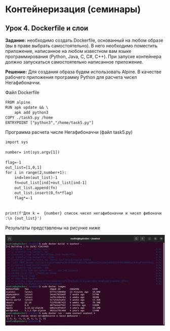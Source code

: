 # **Контейнеризация (семинары)**
## Урок 4. Dockerfile и слои
**Задание:** необходимо создать Dockerfile, основанный на любом образе (вы в праве выбрать самостоятельно).
В него необходимо поместить приложение, написанное на любом известном вам языке программирования (Python, Java, C, С#, C++).
При запуске контейнера должно запускаться самостоятельно написанное приложение.

**Решение:** Для создания образа будем использовать Alpine. В качестве рабочего приложения программу Python для расчета чисел Негафибоначчи.

Файл Dockerfile

```
FROM alpine
RUN apk update && \
    apk add python3
COPY ./task5.py /home
ENTRYPOINT ["python3","/home/task5.py"]
```
Программа расчета числе Негафибоначчи (файл task5.py)

```
import sys

number= int(sys.argv[1])

flag=-1
out_list=[1,0,1]
for i in range(2,number+1):
    ind=len(out_list)-1
    fn=out_list[ind]+out_list[ind-1]
    out_list.append(fn)
    out_list.insert(0,fn*flag)
    flag*=-1


print(f'Для k =  {number} список чисел негафибоначчи и чисел фибоначи :\n {out_list}')
```

Результаты представлены на рисунке ниже

![](images/pic1.png)
